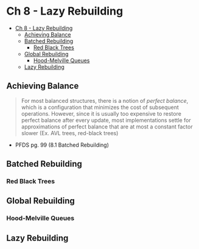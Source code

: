 # Ch 8 - Lazy Rebuilding

- [Ch 8 - Lazy Rebuilding](#ch-8---lazy-rebuilding)
  - [Achieving Balance](#achieving-balance)
  - [Batched Rebuilding](#batched-rebuilding)
    - [Red Black Trees](#red-black-trees)
  - [Global Rebuilding](#global-rebuilding)
    - [Hood-Melville Queues](#hood-melville-queues)
  - [Lazy Rebuilding](#lazy-rebuilding)

## Achieving Balance

> For most balanced structures, there is a notion of *perfect balance*, which is a configuration that minimizes the cost of subsequent operations. However, since it is usually too expensive to restore perfect balance after every update, most implementations settle for approximations of perfect balance that are at most a constant factor slower (Ex. AVL trees, red-black trees)
- PFDS pg. 99 (8.1 Batched Rebuilding)

## Batched Rebuilding

### Red Black Trees

## Global Rebuilding

### Hood-Melville Queues

## Lazy Rebuilding

